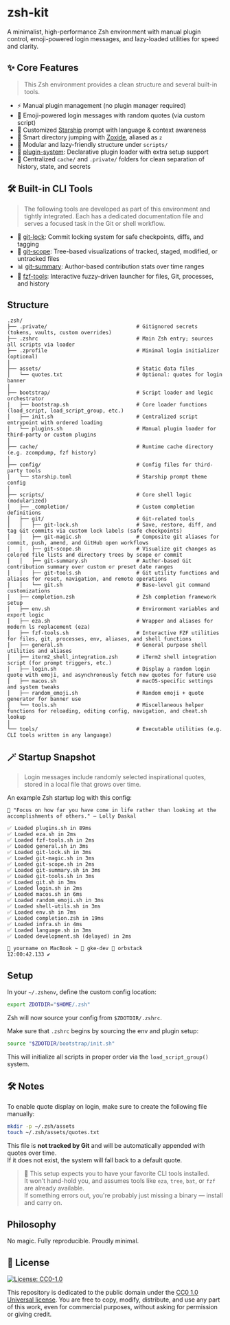 # zsh-kit

A minimalist, high-performance Zsh environment with manual plugin control, emoji-powered login messages, and lazy-loaded utilities for speed and clarity.

## ✨ Core Features

> This Zsh environment provides a clean structure and several built-in tools.

- ⚡️ Manual plugin management (no plugin manager required)
- 🌟 Emoji-powered login messages with random quotes (via custom script)
- 🚀 Customized [Starship](https://starship.rs) prompt with language & context awareness
- 🧭 Smart directory jumping with [Zoxide](https://github.com/ajeetdsouza/zoxide), aliased as `z`
- 🔧 Modular and lazy-friendly structure under `scripts/`
- 🧩 [plugin-system](docs/plugin-system.md): Declarative plugin loader with extra setup support
- 🧹 Centralized `cache/` and `.private/` folders for clean separation of history, state, and secrets

## 🛠 Built-in CLI Tools

> The following tools are developed as part of this environment and tightly integrated.
> Each has a dedicated documentation file and serves a focused task in the Git or shell workflow.

- 🔐 [git-lock](docs/git-lock.md): Commit locking system for safe checkpoints, diffs, and tagging
- 📂 [git-scope](docs/git-scope.md): Tree-based visualizations of tracked, staged, modified, or untracked files
- 📊 [git-summary](docs/git-summary.md): Author-based contribution stats over time ranges
- 🔎 [fzf-tools](docs/fzf-tools.md): Interactive fuzzy-driven launcher for files, Git, processes, and history

## Structure

```
.zsh/
├── .private/                             # Gitignored secrets (tokens, vaults, custom overrides)
├── .zshrc                                # Main Zsh entry; sources all scripts via loader
├── .zprofile                             # Minimal login initializer (optional)
│
├── assets/                               # Static data files
│   └── quotes.txt                        # Optional: quotes for login banner
│
├── bootstrap/                            # Script loader and logic orchestrator
│   ├── bootstrap.sh                      # Core loader functions (load_script, load_script_group, etc.)
│   ├── init.sh                           # Centralized script entrypoint with ordered loading
│   └── plugins.sh                        # Manual plugin loader for third-party or custom plugins
│
├── cache/                                # Runtime cache directory (e.g. zcompdump, fzf history)
│
├── config/                               # Config files for third-party tools
│   └── starship.toml                     # Starship prompt theme config
│
├── scripts/                              # Core shell logic (modularized)
│   ├── _completion/                      # Custom completion definitions
│   ├── git/                              # Git-related tools
│   │   ├── git-lock.sh                   # Save, restore, diff, and tag Git commits via custom lock labels (safe checkpoints)
│   │   ├── git-magic.sh                  # Composite git aliases for commit, push, amend, and GitHub open workflows
│   │   ├── git-scope.sh                  # Visualize git changes as colored file lists and directory trees by scope or commit
│   │   ├── git-summary.sh                # Author-based Git contribution summary over custom or preset date ranges
│   │   ├── git-tools.sh                  # Git utility functions and aliases for reset, navigation, and remote operations
│   │   └── git.sh                        # Base-level git command customizations
│   ├── completion.zsh                    # Zsh completion framework setup
│   ├── env.sh                            # Environment variables and export logic
│   ├── eza.sh                            # Wrapper and aliases for modern ls replacement (eza)
│   ├── fzf-tools.sh                      # Interactive FZF utilities for files, git, processes, env, aliases, and shell functions
│   ├── general.sh                        # General purpose shell utilities and aliases
│   ├── iterm2_shell_integration.zsh      # iTerm2 shell integration script (for prompt triggers, etc.)
│   ├── login.sh                          # Display a random login quote with emoji, and asynchronously fetch new quotes for future use
│   ├── macos.sh                          # macOS-specific settings and system tweaks
│   ├── random_emoji.sh                   # Random emoji + quote generator for banner use
│   └── tools.sh                          # Miscellaneous helper functions for reloading, editing config, navigation, and cheat.sh lookup
│
└── tools/                                # Executable utilities (e.g. CLI tools written in any language)
```

## 🪄 Startup Snapshot

> Login messages include randomly selected inspirational quotes, stored in a local file that grows over time.

An example Zsh startup log with this config:

```text
📜 "Focus on how far you have come in life rather than looking at the accomplishments of others." — Lolly Daskal

✅ Loaded plugins.sh in 89ms
✅ Loaded eza.sh in 2ms
✅ Loaded fzf-tools.sh in 2ms
✅ Loaded general.sh in 3ms
✅ Loaded git-lock.sh in 3ms
✅ Loaded git-magic.sh in 3ms
✅ Loaded git-scope.sh in 2ms
✅ Loaded git-summary.sh in 3ms
✅ Loaded git-tools.sh in 3ms
✅ Loaded git.sh in 3ms
✅ Loaded login.sh in 2ms
✅ Loaded macos.sh in 6ms
✅ Loaded random_emoji.sh in 3ms
✅ Loaded shell-utils.sh in 3ms
✅ Loaded env.sh in 7ms
✅ Loaded completion.zsh in 19ms
✅ Loaded infra.sh in 4ms
✅ Loaded language.sh in 3ms
✅ Loaded development.sh (delayed) in 2ms

🍎 yourname on MacBook ~ 🐋 gke-dev 🐳 orbstack
12:00:42.133 ✔︎
```

## Setup

In your `~/.zshenv`, define the custom config location:

```bash
export ZDOTDIR="$HOME/.zsh"
```

Zsh will now source your config from `$ZDOTDIR/.zshrc`.

Make sure that `.zshrc` begins by sourcing the env and plugin setup:

```bash
source "$ZDOTDIR/bootstrap/init.sh"
```

This will initialize all scripts in proper order via the `load_script_group()` system.

## 🛠 Notes

To enable quote display on login, make sure to create the following file manually:

```bash
mkdir -p ~/.zsh/assets
touch ~/.zsh/assets/quotes.txt
```

This file is **not tracked by Git** and will be automatically appended with quotes over time.  
If it does not exist, the system will fall back to a default quote.

> 🧰 This setup expects you to have your favorite CLI tools installed.  
> It won't hand-hold you, and assumes tools like `eza`, `tree`, `bat`, or `fzf` are already available.  
> If something errors out, you're probably just missing a binary — install and carry on.

## Philosophy

No magic. Fully reproducible. Proudly minimal.

## 🪪 License

[![License: CC0-1.0](https://img.shields.io/badge/License-CC0%201.0-lightgrey.svg)](https://creativecommons.org/publicdomain/zero/1.0/)

This repository is dedicated to the public domain under the [CC0 1.0 Universal license](https://creativecommons.org/publicdomain/zero/1.0/).
You are free to copy, modify, distribute, and use any part of this work, even for commercial purposes, without asking for permission or giving credit.




